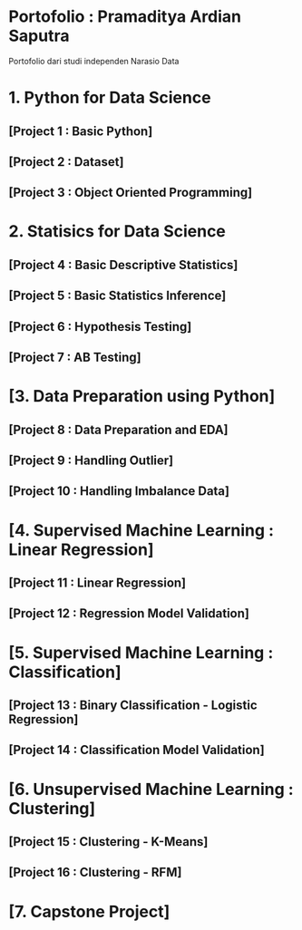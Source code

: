 # Portofolio : Pramaditya Ardian Saputra
Portofolio dari studi independen Narasio Data

# 1. Python for Data Science
## [Project 1 : Basic Python]
## [Project 2 : Dataset]
## [Project 3 : Object Oriented Programming]

# 2. Statisics for Data Science
## [Project 4 : Basic Descriptive Statistics]
## [Project 5 : Basic Statistics Inference]
## [Project 6 : Hypothesis Testing]
## [Project 7 : AB Testing]

# [3. Data Preparation using Python]
## [Project 8 : Data Preparation and EDA]
## [Project 9 : Handling Outlier]
## [Project 10 : Handling Imbalance Data]

# [4. Supervised Machine Learning : Linear Regression]
## [Project 11 : Linear Regression]
## [Project 12 : Regression Model Validation]

# [5. Supervised Machine Learning : Classification]
## [Project 13 : Binary Classification - Logistic Regression]
## [Project 14 : Classification Model Validation]

# [6. Unsupervised Machine Learning : Clustering]
## [Project 15 : Clustering - K-Means]
## [Project 16 : Clustering - RFM]

# [7. Capstone Project]
